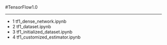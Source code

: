 #TensorFlow1.0
***
- 1 tf1_dense_network.ipynb
- 2 tf1_dataset.ipynb
- 3 tf1_initialized_dataset.ipynb
- 4 tf1_customized_estimator.ipynb